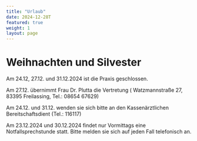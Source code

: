 ```yaml
---
title: "Urlaub"
date: 2024-12-28T
featured: true
weight: 1
layout: page
---
```


# Weihnachten und Silvester

Am 24.12, 27.12. und 31.12.2024 ist die Praxis geschlossen.

Am 27.12. übernimmt Frau Dr. Plutta die Vertretung ( Watzmannstraße 27, 83395 Freilassing, Tel.: 08654 67629) 

Am 24.12. und 31.12. wenden sie sich bitte an den Kassenärztlichen Bereitschaftsdient (Tel.: 116117)

Am 23.12.2024 und 30.12.2024 findet nur Vormittags eine Notfallsprechstunde statt. Bitte melden sie sich auf jeden Fall telefonisch an.
